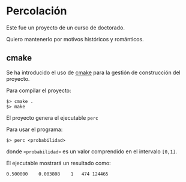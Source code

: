 # Percolación

Este fue un proyecto de un curso de doctorado.

Quiero mantenerlo por motivos históricos y románticos.

## cmake
Se ha introducido el uso de [cmake](https://cmake.org) para la gestión de construcción del proyecto.

Para compilar el proyecto:
```
$> cmake .
$> make
```

El proyecto genera el ejecutable ```perc```

Para usar el programa:
```
$> perc <probabilidad>
```

donde ```<probabilidad>``` es un valor comprendido en el intervalo ```[0,1]```.

El ejecutable mostrará un resultado como:
```
0.500000	0.003808	1	474	124465
```
